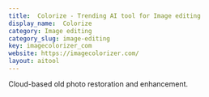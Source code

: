 ```yaml
---
title:  Colorize - Trending AI tool for Image editing
display_name:  Colorize
category: Image editing
category_slug: image-editing
key: imagecolorizer_com
website: https://imagecolorizer.com/
layout: aitool
---
```


Cloud-based old photo restoration and enhancement.
